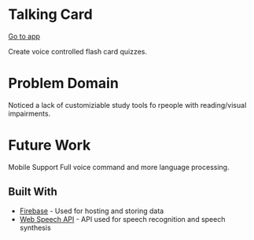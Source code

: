 # Talking Card

[Go to app](https://co-op-hackathon.firebaseapp.com/)

Create voice controlled flash card quizzes.

# Problem Domain
Noticed a lack of customiziable study tools fo rpeople with reading/visual impairments.

# Future Work
Mobile Support
Full voice command and more language processing.

## Built With

* [Firebase](https://firebase.google.com/) - Used for hosting and storing data
* [Web Speech API](https://developer.mozilla.org/en-US/docs/Web/API/Web_Speech_API) - API used for speech recognition and speech synthesis
